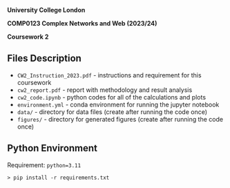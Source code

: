 **University College London**

**COMP0123 Complex Networks and Web (2023/24)**

**Coursework 2**

## Files Description

- `CW2_Instruction_2023.pdf` - instructions and requirement for this coursework
- `cw2_report.pdf` - report with methodology and result analysis
- `cw2_code.ipynb` - python codes for all of the calculations and plots
- `environment.yml` - conda environment for running the jupyter notebook
- `data/` - directory for data files (create after running the code once)
- `figures/` - directory for generated figures (create after running the code once)

## Python Environment

Requirement: `python=3.11`

    > pip install -r requirements.txt
